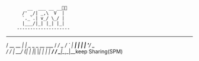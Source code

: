             __  ___ __ __🥱🥱
          /' _/| _,\  V  | 
          `._`.| v_/ \_/ | 
          |___/|_| |_| |_| 
        --------------------
   ___          _                  
  / __\__  __ _| |_ _   _ _ __ ___ 
 / _\/ _ \/ _` | __| | | | '__/ _ \
/ / |  __/ (_| | |_| |_| | | |  __/
\/   \___|\__,_|\__keep Sharing(SPM)
